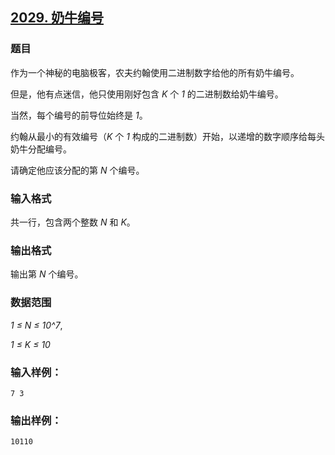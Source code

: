 ## [2029. 奶牛编号](https://www.acwing.com/problem/content/2031/)

### 题目

作为一个神秘的电脑极客，农夫约翰使用二进制数字给他的所有奶牛编号。

但是，他有点迷信，他只使用刚好包含 *K* 个 *1* 的二进制数给奶牛编号。

当然，每个编号的前导位始终是 *1*。

约翰从最小的有效编号（*K* 个 *1* 构成的二进制数）开始，以递增的数字顺序给每头奶牛分配编号。

请确定他应该分配的第 *N* 个编号。

### 输入格式

共一行，包含两个整数 *N* 和 *K*。

### 输出格式

输出第 *N* 个编号。

### 数据范围

*1 ≤ N ≤ 10^7*,

*1 ≤ K ≤ 10*

### 输入样例：

```
7 3
```

### 输出样例：

```
10110
```

